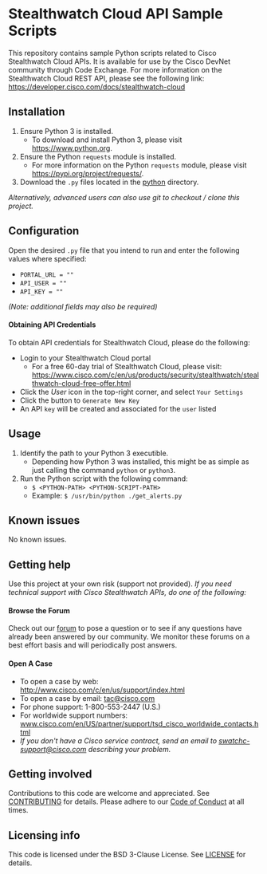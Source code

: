 # Stealthwatch Cloud API Sample Scripts
This repository contains sample Python scripts related to Cisco Stealthwatch Cloud APIs. It is available for use by the Cisco DevNet community through Code Exchange.
For more information on the Stealthwatch Cloud REST API, please see the following link: https://developer.cisco.com/docs/stealthwatch-cloud

## Installation
1. Ensure Python 3 is installed.
   * To download and install Python 3, please visit https://www.python.org.
2. Ensure the Python `requests` module is installed.
   * For more information on the Python `requests` module, please visit https://pypi.org/project/requests/.
3. Download the `.py` files located in the [python](python) directory.

*Alternatively, advanced users can also use git to checkout / clone this project.*

## Configuration
Open the desired `.py` file that you intend to run and enter the following values where specified:
* `PORTAL_URL = ""`
* `API_USER = ""`
* `API_KEY = ""`

*(Note: additional fields may also be required)*

#### **Obtaining API Credentials**
To obtain API credentials for Stealthwatch Cloud, please do the following:

* Login to your Stealthwatch Cloud portal
    * For a free 60-day trial of Stealthwatch Cloud, please visit: https://www.cisco.com/c/en/us/products/security/stealthwatch/stealthwatch-cloud-free-offer.html
* Click the *User* icon in the top-right corner, and select `Your Settings`
* Click the button to `Generate New Key`
* An API `key` will be created and associated for the `user` listed

## Usage
<!--
Show users how to use the code. Be specific. Use appropriate formatting when showing code snippets or command line output. If a particular [DevNet Sandbox](https://developer.cisco.com/sandbox/) or [Learning Lab](https://developer.cisco.com/learning-labs/) can be used in to provide a network or other resources to be used with this code, call that out here.
-->
1. Identify the path to your Python 3 executible. 
    * Depending how Python 3 was installed, this might be as simple as just calling the command `python` or `python3`.
2. Run the Python script with the following command:
    * `$ <PYTHON-PATH> <PYTHON-SCRIPT-PATH>`
    * Example: `$ /usr/bin/python ./get_alerts.py`

## Known issues
No known issues.

## Getting help
Use this project at your own risk (support not provided). *If you need technical support with Cisco Stealthwatch APIs, do one of the following:*

#### Browse the Forum
Check out our [forum](https://community.cisco.com/t5/custom/page/page-id/customFilteredByMultiLabel?board=j-disc-dev-security&labels=stealthwatch) to pose a question or to see if any questions have already been answered by our community. We monitor these forums on a best effort basis and will periodically post answers. 

#### Open A Case
* To open a case by web: http://www.cisco.com/c/en/us/support/index.html
* To open a case by email: tac@cisco.com 
* For phone support: 1-800-553-2447 (U.S.)
* For worldwide support numbers: www.cisco.com/en/US/partner/support/tsd_cisco_worldwide_contacts.html
* *If you don't have a Cisco service contract, send an email to swatchc-support@cisco.com describing your problem.*

## Getting involved
Contributions to this code are welcome and appreciated. See [CONTRIBUTING](CONTRIBUTING.md) for details. Please adhere to our [Code of Conduct](CODE_OF_CONDUCT.md) at all times.

## Licensing info
This code is licensed under the BSD 3-Clause License. See [LICENSE](LICENSE) for details. 

